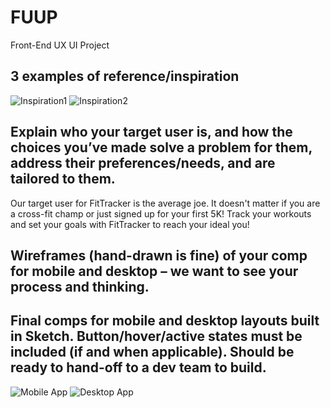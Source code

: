 # FUUP
Front-End UX UI Project 

## 3 examples of reference/inspiration
![Inspiration1](http://i.imgur.com/AArz0z3.png)
![Inspiration2](http://i.imgur.com/Q2XCbqb.png)



## Explain who your target user is, and how the choices you’ve made solve a problem for them, address their preferences/needs, and are tailored to them.

Our target user for FitTracker is the average joe. It doesn't matter if you are a cross-fit champ or just signed up for your first 5K! Track your workouts and set your goals with FitTracker to reach your ideal you! 


## Wireframes (hand-drawn is fine) of your comp for mobile and desktop – we want to see your process and thinking.


## Final comps for mobile and desktop layouts built in Sketch. Button/hover/active states must be included (if and when applicable). Should be ready to hand-off to a dev team to build.

![Mobile App](http://i.imgur.com/EjDqbnR.png)
![Desktop App](http://i.imgur.com/EytCPm3.png)
